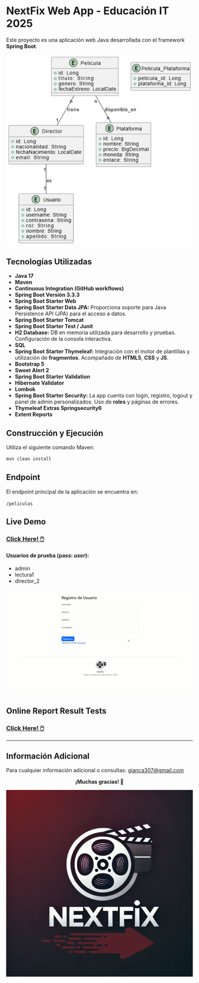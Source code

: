 # NextFix Web App - Educación IT 2025

Este proyecto es una aplicación web Java desarrollada con el framework **Spring Boot**.

<p align="center">
  <img src="https://raw.githubusercontent.com/gianca307/nextfix-webapp-eit/refs/heads/main/src/main/resources/static/diagrama.png" />
</p>

## Tecnologías Utilizadas

- **Java 17**
- **Maven**
- **Continuous Integration (GitHub workflows)**
- **Spring Boot Versión 3.3.3** 
- **Spring Boot Starter Web**
- **Spring Boot Starter Data JPA:** Proporciona soporte para Java Persistence API (JPA) para el acceso a datos.
- **Spring Boot Starter Tomcat**
- **Spring Boot Starter Test / Junit**
- **H2 Database:** DB en memoria utilizada para desarrollo y pruebas. Configuración de la consola interactiva.
- **SQL**
- **Spring Boot Starter Thymeleaf:** Integración con el motor de plantillas y utilización de **fragmentos**. Acompañado de **HTML5**, **CSS** y **JS**.
- **Bootstrap 5**
- **Sweet Alert 2**
- **Spring Boot Starter Validation**
- **Hibernate Validator**
- **Lombok**
- **Spring Boot Starter Security:** La app cuenta con login, registro, logout y panel de admin personalizados. Uso de **roles** y páginas de errores.
- **Thymeleaf Extras Springsecurity6**
- **Extent Reports**

## Construcción y Ejecución

Utiliza el siguiente comando Maven:

```bash
mvn clean install
```

## Endpoint

El endpoint principal de la aplicación se encuentra en:

`/peliculas`

## Live Demo

### [Click Here! 🖱️](https://nextfix-webapp-eit.onrender.com)

#### Usuarios de prueba (pass: *user*):
- admin
- lectura1
- director_2

<p align="center">
  <img src="https://raw.githubusercontent.com/maxisandoval37/NextFix-WebApp/refs/heads/main/src/main/resources/static/demo.gif" />
</p>

## Online Report Result Tests

### [Click Here! 🖱️](https://gianca307.github.io/nextfix-webapp-eit/)

<hr>

## Información Adicional
Para cualquier información adicional o consultas: <gianca307@gmail.com>

<p align="center"><b>¡Muchas gracias! 🦔</b></p>

<p align="center">
  <img src="https://raw.githubusercontent.com/gianca307/nextfix-webapp-eit/refs/heads/main/src/main/resources/static/0.png" />
</p>
